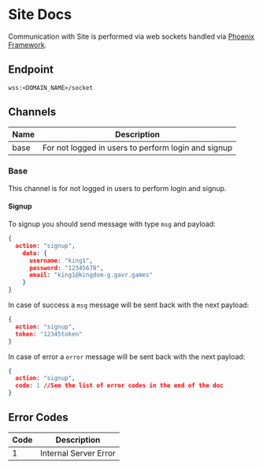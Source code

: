# Site Docs

Communication with Site is performed via web sockets handled via [Phoenix Framework](https://hexdocs.pm/phoenix/channels.html#content).

## Endpoint

`wss:<DOMAIN_NAME>/socket`

## Channels


| Name | Description |
|------|-------------|
| base | For not logged in users to perform login and signup |

### Base

This channel is for not logged in users to perform login and signup.

#### Signup
To signup you should send message with type `msg` and payload:
```json
{
  action: "signup",
    data: {
      username: "king1",
      password: "12345678",
      email: "king1@kingdom-g.gavr.games"
    }
}
```

In case of success a `msg` message will be sent back with the next payload:
```json
{
  action: "signup",
  token: "12345token"
}
```

In case of error a `error` message will be sent back with the next payload:
```json
{
  action: "signup",
  code: 1 //See the list of error codes in the end of the doc
}
```


## Error Codes

| Code | Description |
|------|-------------|
| 1    | Internal Server Error |